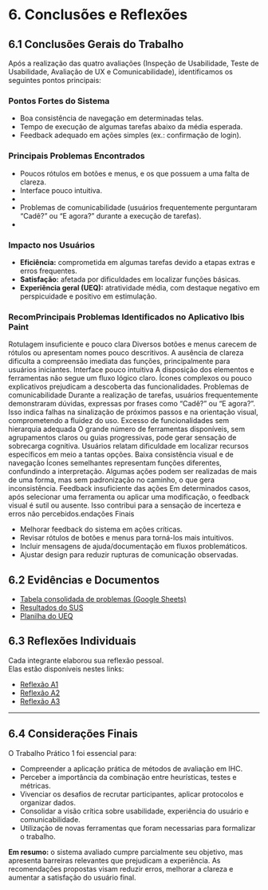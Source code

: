 # 6. Conclusões e Reflexões

## 6.1 Conclusões Gerais do Trabalho

Após a realização das quatro avaliações (Inspeção de Usabilidade, Teste de Usabilidade, Avaliação de UX e Comunicabilidade), identificamos os seguintes pontos principais:

### Pontos Fortes do Sistema
- Boa consistência de navegação em determinadas telas.
- Tempo de execução de algumas tarefas abaixo da média esperada.
- Feedback adequado em ações simples (ex.: confirmação de login).

### Principais Problemas Encontrados
- Poucos rótulos em botões e menus, e os que possuem a uma falta de clareza.
- Interface pouco intuitiva.
- 
- Problemas de comunicabilidade (usuários frequentemente perguntaram “Cadê?” ou “E agora?” durante a execução de tarefas).
- 

### Impacto nos Usuários
- **Eficiência:** comprometida em algumas tarefas devido a etapas extras e erros frequentes.
- **Satisfação:** afetada por dificuldades em localizar funções básicas.
- **Experiência geral (UEQ):** atratividade média, com destaque negativo em perspicuidade e positivo em estimulação.

### RecomPrincipais Problemas Identificados no Aplicativo Ibis Paint

Rotulagem insuficiente e pouco clara
Diversos botões e menus carecem de rótulos ou apresentam nomes pouco descritivos.
A ausência de clareza dificulta a compreensão imediata das funções, principalmente para usuários iniciantes.
Interface pouco intuitiva
A disposição dos elementos e ferramentas não segue um fluxo lógico claro.
Ícones complexos ou pouco explicativos prejudicam a descoberta das funcionalidades.
Problemas de comunicabilidade
Durante a realização de tarefas, usuários frequentemente demonstraram dúvidas, expressas por frases como “Cadê?” ou “E agora?”.
Isso indica falhas na sinalização de próximos passos e na orientação visual, comprometendo a fluidez do uso.
Excesso de funcionalidades sem hierarquia adequada
O grande número de ferramentas disponíveis, sem agrupamentos claros ou guias progressivas, pode gerar sensação de sobrecarga cognitiva.
Usuários relatam dificuldade em localizar recursos específicos em meio a tantas opções.
Baixa consistência visual e de navegação
Ícones semelhantes representam funções diferentes, confundindo a interpretação.
Algumas ações podem ser realizadas de mais de uma forma, mas sem padronização no caminho, o que gera inconsistência.
Feedback insuficiente das ações
Em determinados casos, após selecionar uma ferramenta ou aplicar uma modificação, o feedback visual é sutil ou ausente.
Isso contribui para a sensação de incerteza e erros não percebidos.endações Finais
- Melhorar feedback do sistema em ações críticas.
- Revisar rótulos de botões e menus para torná-los mais intuitivos.
- Incluir mensagens de ajuda/documentação em fluxos problemáticos.
- Ajustar design para reduzir rupturas de comunicação observadas.


## 6.2 Evidências e Documentos
- [Tabela consolidada de problemas (Google Sheets)](https://docs.google.com/spreadsheets/d/xxxxx)
- [Resultados do SUS](https://drive.google.com/file/d/xxxxx)
- [Planilha do UEQ](https://drive.google.com/file/d/xxxxx)

## 6.3 Reflexões Individuais
Cada integrante elaborou sua reflexão pessoal.  
Elas estão disponíveis nestes links:

- [Reflexão A1](https://docs.google.com/document/d/xxxxx)
- [Reflexão A2](https://docs.google.com/document/d/xxxxx)
- [Reflexão A3](https://docs.google.com/document/d/xxxxx)

---

## 6.4 Considerações Finais

O Trabalho Prático 1 foi essencial para:
- Compreender a aplicação prática de métodos de avaliação em IHC.
- Perceber a importância da combinação entre heurísticas, testes e métricas.
- Vivenciar os desafios de recrutar participantes, aplicar protocolos e organizar dados.
- Consolidar a visão crítica sobre usabilidade, experiência do usuário e comunicabilidade.
- Utilização de novas ferramentas que foram necessarias para formalizar o trabalho.

**Em resumo:** o sistema avaliado cumpre parcialmente seu objetivo, mas apresenta barreiras relevantes que prejudicam a experiência. As recomendações propostas visam reduzir erros, melhorar a clareza e aumentar a satisfação do usuário final.

